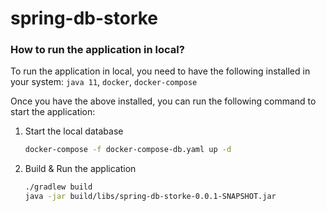 # spring-db-storke

### How to run the application in local?

To run the application in local, you need to have the following installed in your system:
`java 11`, `docker`, `docker-compose`

Once you have the above installed, you can run the following command to start the application:

1. Start the local database
    ```bash
    docker-compose -f docker-compose-db.yaml up -d
    ```
2. Build & Run the application
    ```bash
    ./gradlew build
    java -jar build/libs/spring-db-storke-0.0.1-SNAPSHOT.jar
    ```